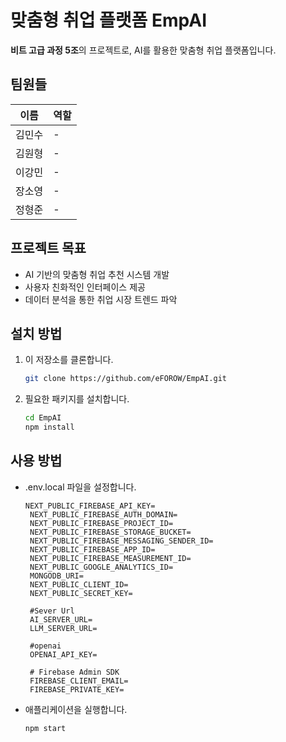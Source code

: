# 맞춤형 취업 플랫폼 EmpAI

**비트 고급 과정 5조**의 프로젝트로, AI를 활용한 맞춤형 취업 플랫폼입니다. 

## 팀원들

| 이름     | 역할          |
|----------|---------------|
| 김민수   | - |
| 김원형   | - |
| 이강민   | - |
| 장소영   | - |
| 정형준   | - | 

## 프로젝트 목표

- AI 기반의 맞춤형 취업 추천 시스템 개발
- 사용자 친화적인 인터페이스 제공
- 데이터 분석을 통한 취업 시장 트렌드 파악

## 설치 방법

1. 이 저장소를 클론합니다.
   ```bash
   git clone https://github.com/eFOROW/EmpAI.git
   ```
2. 필요한 패키지를 설치합니다.
   ```bash
   cd EmpAI
   npm install
   ```

## 사용 방법

- .env.local 파일을 설정합니다.
  ```
  NEXT_PUBLIC_FIREBASE_API_KEY=
   NEXT_PUBLIC_FIREBASE_AUTH_DOMAIN=
   NEXT_PUBLIC_FIREBASE_PROJECT_ID=
   NEXT_PUBLIC_FIREBASE_STORAGE_BUCKET=
   NEXT_PUBLIC_FIREBASE_MESSAGING_SENDER_ID=
   NEXT_PUBLIC_FIREBASE_APP_ID=
   NEXT_PUBLIC_FIREBASE_MEASUREMENT_ID=
   NEXT_PUBLIC_GOOGLE_ANALYTICS_ID=
   MONGODB_URI=
   NEXT_PUBLIC_CLIENT_ID=
   NEXT_PUBLIC_SECRET_KEY=

   #Sever Url
   AI_SERVER_URL=
   LLM_SERVER_URL=
   
   #openai
   OPENAI_API_KEY=
   
   # Firebase Admin SDK
   FIREBASE_CLIENT_EMAIL=
   FIREBASE_PRIVATE_KEY=
  ```

- 애플리케이션을 실행합니다.
  ```bash
  npm start
  ```
